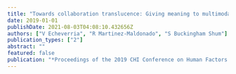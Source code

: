 ```yaml
---
title: "Towards collaboration translucence: Giving meaning to multimodal group data"
date: 2019-01-01
publishDate: 2021-08-03T04:08:10.432656Z
authors: ["V Echeverria", "R Martinez-Maldonado", "S Buckingham Shum"]
publication_types: ["2"]
abstract: ""
featured: false
publication: "*Proceedings of the 2019 CHI Conference on Human Factors in Computing Systems …*"
---
```


